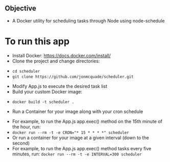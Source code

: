 ## Objective
- A Docker utility for scheduling tasks through Node using node-schedule

# To run this app 
- Install Docker: https://docs.docker.com/install/
- Clone the project and change directories: 
* `cd scheduler`
* `git clone https://github.com/jonmcquade/scheduler.git`
- Modify App.js to execute the desired task list
- Build your custom Docker image:
* `docker build -t scheduler .`
- Run a Container for your image along with your cron schedule
* For example, to run the App.js app.exec() method on the 15th minute of the hour, run:
* `docker run --rm -t -e CRON="* 15 * * * *" scheduler`
* Or run a container for your image at a given interval (down to the second)
* For example, to run the App.js app.exec() method tasks every five minutes, run:
`docker run --rm -t -e INTERVAL=300 scheduler`